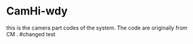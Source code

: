 # CamHi-wdy
this is the camera part codes of the system. The code are originally from CM . 
#changed test
